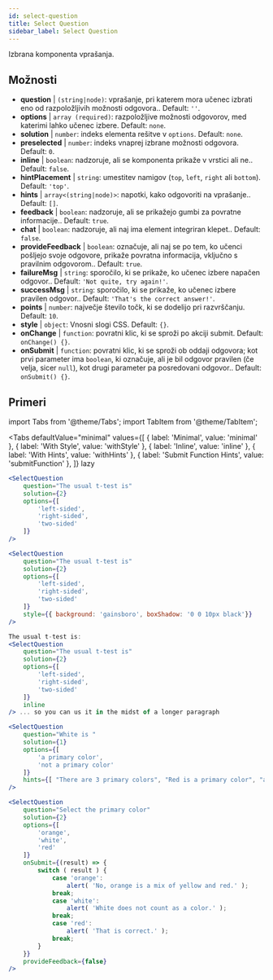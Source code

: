 ```yaml
---
id: select-question 
title: Select Question
sidebar_label: Select Question
---
```


Izbrana komponenta vprašanja.

## Možnosti

* __question__ | `(string|node)`: vprašanje, pri katerem mora učenec izbrati eno od razpoložljivih možnosti odgovora.. Default: `''`.
* __options__ | `array (required)`: razpoložljive možnosti odgovorov, med katerimi lahko učenec izbere. Default: `none`.
* __solution__ | `number`: indeks elementa rešitve v `options`. Default: `none`.
* __preselected__ | `number`: indeks vnaprej izbrane možnosti odgovora. Default: `0`.
* __inline__ | `boolean`: nadzoruje, ali se komponenta prikaže v vrstici ali ne.. Default: `false`.
* __hintPlacement__ | `string`: umestitev namigov (`top`, `left`, `right` ali `bottom`). Default: `'top'`.
* __hints__ | `array<(string|node)>`: napotki, kako odgovoriti na vprašanje.. Default: `[]`.
* __feedback__ | `boolean`: nadzoruje, ali se prikažejo gumbi za povratne informacije.. Default: `true`.
* __chat__ | `boolean`: nadzoruje, ali naj ima element integriran klepet.. Default: `false`.
* __provideFeedback__ | `boolean`: označuje, ali naj se po tem, ko učenci pošljejo svoje odgovore, prikaže povratna informacija, vključno s pravilnim odgovorom.. Default: `true`.
* __failureMsg__ | `string`: sporočilo, ki se prikaže, ko učenec izbere napačen odgovor.. Default: `'Not quite, try again!'`.
* __successMsg__ | `string`: sporočilo, ki se prikaže, ko učenec izbere pravilen odgovor.. Default: `'That's the correct answer!'`.
* __points__ | `number`: največje število točk, ki se dodelijo pri razvrščanju. Default: `10`.
* __style__ | `object`: Vnosni slogi CSS. Default: `{}`.
* __onChange__ | `function`: povratni klic, ki se sproži po akciji submit. Default: `onChange() {}`.
* __onSubmit__ | `function`: povratni klic, ki se sproži ob oddaji odgovora; kot prvi parameter ima `boolean`, ki označuje, ali je bil odgovor pravilen (če velja, sicer `null`), kot drugi parameter pa posredovani odgovor.. Default: `onSubmit() {}`.


## Primeri

import Tabs from '@theme/Tabs';
import TabItem from '@theme/TabItem';

<Tabs
    defaultValue="minimal"
    values={[
        { label: 'Minimal', value: 'minimal' },
        { label: 'With Style', value: 'withStyle' },
        { label: 'Inline', value: 'inline' },
        { label: 'With Hints', value: 'withHints' },
        { label: 'Submit Function Hints', value: 'submitFunction' },
    ]}
    lazy
>

<TabItem value="minimal">

```jsx live
<SelectQuestion
    question="The usual t-test is"
    solution={2}
    options={[
        'left-sided',
        'right-sided',
        'two-sided'
    ]}
/>
```
</TabItem>

<TabItem value="withStyle">

```jsx live
<SelectQuestion
    question="The usual t-test is"
    solution={2}
    options={[
        'left-sided',
        'right-sided',
        'two-sided'
    ]}
    style={{ background: 'gainsboro', boxShadow: '0 0 10px black'}}
/>
```
</TabItem>

<TabItem value="inline">

```jsx live
The usual t-test is:
<SelectQuestion
    question="The usual t-test is"
    solution={2}
    options={[
        'left-sided',
        'right-sided',
        'two-sided'
    ]}
    inline
/> ... so you can us it in the midst of a longer paragraph
```
</TabItem>

<TabItem value="withHints">

```jsx live
<SelectQuestion
    question="White is "
    solution={1}
    options={[
        'a primary color',
        'not a primary color'
    ]}
    hints={[ "There are 3 primary colors", "Red is a primary color", "and so is yellow" ]}
/>
```
</TabItem>

<TabItem value="submitFunction">

```jsx live
<SelectQuestion
    question="Select the primary color"
    solution={2}
    options={[
        'orange',
        'white',
        'red'
    ]}
    onSubmit={(result) => {
        switch ( result ) {
            case 'orange':
                alert( 'No, orange is a mix of yellow and red.' );
            break;
            case 'white':
                alert( 'White does not count as a color.' );
            break;
            case 'red':
                alert( 'That is correct.' );
            break;
        }
    }}
    provideFeedback={false}
/> 
```
</TabItem>

</Tabs>
